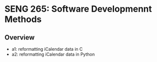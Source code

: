 # SENG 265: Software Developmennt Methods

## Overview
* a1: reformatting iCalendar data in C
* a2: reformatting iCalendar data in Python
